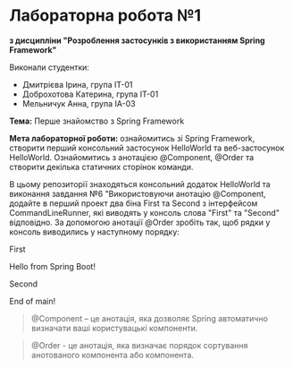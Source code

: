 # Лабораторна робота №1 

**з дисципліни "Розроблення застосунків з використанням Spring Framework"**

Виконали студентки:

- Дмитрієва Ірина, група ІТ-01
- Доброхотова Катерина, група ІТ-01
- Мельничук Анна, група ІА-03

**Тема:** 
Перше знайомство з Spring Framework

**Мета лабораторної роботи:** 
ознайомитись зі Spring Framework, створити перший консольний застосунок HelloWorld та веб-застосунок HelloWorld. Ознайомитись з анотацією @Component, @Order та створити декілька статичних сторінок команди.

В цьому репозиторії знаходяться консольний додаток HelloWorld та виконання завдання №6 "Використовуючи анотацію @Component, додайте в перший проект два біна First та Second з інтерфейсом CommandLineRunner, які виводять у консоль слова "First" та "Second" відповідно. За допомогою анотації @Order зробіть так, щоб рядки у консоль виводились у наступному порядку:

First 

Hello from Spring Boot! 

Second 

End of main!

>@Component – це анотація, яка дозволяє Spring автоматично визначати ваші користувацькі компоненти.

>@Order - це анотація, яка визначає порядок сортування анотованого компонента або компонента.
